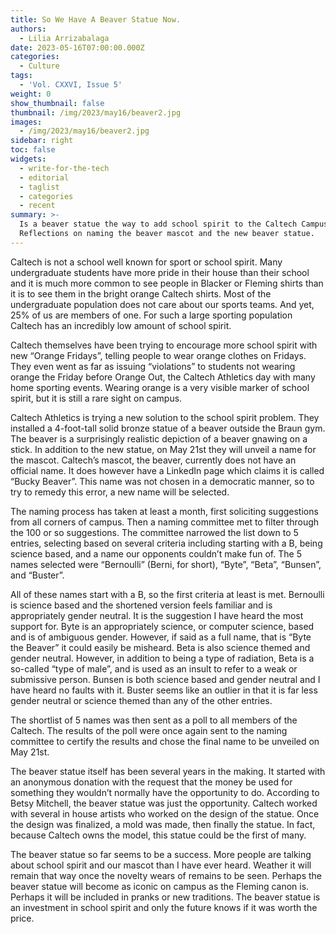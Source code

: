```yaml
---
title: So We Have A Beaver Statue Now.
authors:
  - Lilia Arrizabalaga
date: 2023-05-16T07:00:00.000Z
categories:
  - Culture
tags:
  - 'Vol. CXXVI, Issue 5'
weight: 0
show_thumbnail: false
thumbnail: /img/2023/may16/beaver2.jpg
images:
  - /img/2023/may16/beaver2.jpg
sidebar: right
toc: false
widgets:
  - write-for-the-tech
  - editorial
  - taglist
  - categories
  - recent
summary: >-
  Is a beaver statue the way to add school spirit to the Caltech Campus?
  Reflections on naming the beaver mascot and the new beaver statue.
---
```


Caltech is not a school well known for sport or school spirit. Many undergraduate students have more pride in their house than their school and it is much more common to see people in Blacker or Fleming shirts than it is to see them in the bright orange Caltech shirts. Most of the undergraduate population does not care about our sports teams. And yet, 25% of us are members of one. For such a large sporting population Caltech has an incredibly low amount of school spirit. 

Caltech themselves have been trying to encourage more school spirit with new “Orange Fridays”, telling people to wear orange clothes on Fridays. They even went as far as issuing “violations” to students not wearing orange the Friday before Orange Out, the Caltech Athletics day with many home sporting events. Wearing orange is a very visible marker of school spirit, but it is still a rare sight on campus.

Caltech Athletics is trying a new solution to the school spirit problem. They installed a 4-foot-tall solid bronze statue of a beaver outside the Braun gym. The beaver is a surprisingly realistic depiction of a beaver gnawing on a stick. In addition to the new statue, on May 21st they will unveil a name for the mascot. Caltech’s mascot, the beaver, currently does not have an official name. It does however have a LinkedIn page which claims it is called “Bucky Beaver”. This name was not chosen in a democratic manner, so to try to remedy this error, a new name will be selected. 

The naming process has taken at least a month, first soliciting suggestions from all corners of campus. Then a naming committee met to filter through the 100 or so suggestions. The committee narrowed the list down to 5 entries, selecting based on several criteria including starting with a B, being science based, and a name our opponents couldn’t make fun of. The 5 names selected were “Bernoulli” (Berni, for short), “Byte”, “Beta”, “Bunsen”, and “Buster”.

All of these names start with a B, so the first criteria at least is met. Bernoulli is science based and the shortened version feels familiar and is appropriately gender neutral. It is the suggestion I have heard the most support for. Byte is an appropriately science, or computer science, based and is of ambiguous gender. However, if said as a full name, that is “Byte the Beaver” it could easily be misheard. Beta is also science themed and gender neutral. However, in addition to being a type of radiation, Beta is a so-called “type of male”, and is used as an insult to refer to a weak or submissive person. Bunsen is both science based and gender neutral and I have heard no faults with it. Buster seems like an outlier in that it is far less gender neutral or science themed than any of the other entries.  

The shortlist of 5 names was then sent as a poll to all members of the Caltech. The results of the poll were once again sent to the naming committee to certify the results and chose the final name to be unveiled on May 21st.

The beaver statue itself has been several years in the making. It started with an anonymous donation with the request that the money be used for something they wouldn’t normally have the opportunity to do. According to Betsy Mitchell, the beaver statue was just the opportunity. Caltech worked with several in house artists who worked on the design of the statue. Once the design was finalized, a mold was made, then finally the statue. In fact, because Caltech owns the model, this statue could be the first of many.

The beaver statue so far seems to be a success. More people are talking about school spirit and our mascot than I have ever heard. Weather it will remain that way once the novelty wears of remains to be seen. Perhaps the beaver statue will become as iconic on campus as the Fleming canon is. Perhaps it will be included in pranks or new traditions. The beaver statue is an investment in school spirit and only the future knows if it was worth the price.
